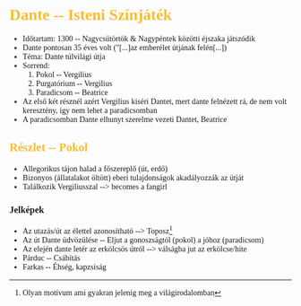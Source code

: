 <span style="font-family:'cascadia code'">

# <span style="color:#fabd2f">Dante -- Isteni Színjáték

- Időtartam: 1300 -- Nagycsütörtök & Nagypéntek közötti éjszaka játszódik
- Dante pontosan 35 éves volt ("[...]az emberélet útjának felén[...])
- Téma: Dante túlvilági útja
- Sorrend:
    1. Pokol        -- Vergilius
    2. Purgatórium  -- Vergilius
    3. Paradicsom   -- Beatrice
- Az első két résznél azért Vergilius kiséri Dantet, mert dante felnézett rá, de nem volt keresztény, így nem lehet a paradicsomban
- A paradicsomban Dante elhunyt szerelme vezeti Dantet, Beatrice

## <span style="color:#fabd2f">Részlet -- Pokol
- Allegorikus tájon halad a főszereplő (út, erdő)
- Bizonyos (állatalakot öltött) eberi tulajdonságok akadályozzák az útját
- Találkozik Vergiliusszal --> becomes a fangirl
### Jelképek
- Az utazás/út az élettel azonosítható --> Toposz[^1]
- Az út Dante üdvözülése -- Eljut a gonoszságtól (pokol) a jóhoz (paradicsom)
- Az elején dante letér az erkölcsös útról --> válságba jut az erkölcse/hite
- Párduc -- Csábítás
- Farkas -- Éhség, kapzsiság


[^1]: Olyan motívum ami gyakran jelenig meg a világirodalomban
